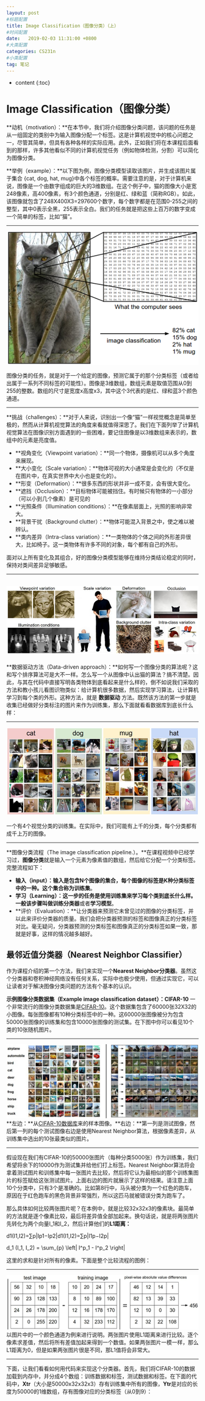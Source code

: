 ```yaml
---
layout: post
#标题配置
title: Image Classification（图像分类）（上）
#时间配置
date:   2019-02-03 11:31:00 +0800
#大类配置
categories: CS231n
#小类配置
tag: 笔记
---
```


* content
{:toc}

# Image Classification（图像分类）
**动机（motivation）：**在本节中，我们将介绍图像分类问题，该问题的任务是从一组固定的类别中为输入图像分配一个标签。这是计算机视觉中的核心问题之一，尽管其简单，但具有各种各样的实际应用。此外，正如我们将在本课程后面看到的那样，许多其他看似不同的计算机视觉任务（例如物体检测，分割）可以简化为图像分类。

**举例（example）：**以下图为例，图像分类模型读取该图片，并生成该图片属于集合 {cat, dog, hat, mug}中各个标签的概率。需要注意的是，对于计算机来说，图像是一个由数字组成的巨大的3维数组。在这个例子中，猫的图像大小是宽248像素，高400像素，有3个颜色通道，分别是红、绿和蓝（简称RGB）。如此，该图像就包含了248X400X3=297600个数字，每个数字都是在范围0-255之间的整型，其中0表示全黑，255表示全白。我们的任务就是把这些上百万的数字变成一个简单的标签，比如“猫”。

-------------------------------------------------------------
![](/styles/images/2019-02-03-image-classification/classify.png)

图像分类的任务，就是对于一个给定的图像，预测它属于的那个分类标签（或者给出属于一系列不同标签的可能性）。图像是3维数组，数组元素是取值范围从0到255的整数。数组的尺寸是宽度x高度x3，其中这个3代表的是红、绿和蓝3个颜色通道。

-------------------------------------------------------------

**挑战（challenges）：**对于人来说，识别出一个像“猫”一样视觉概念是简单至极的，然而从计算机视觉算法的角度来看就值得深思了。我们在下面列举了计算机视觉算法在图像识别方面遇到的一些困难，要记住图像是以3维数组来表示的，数组中的元素是亮度值。

* **视角变化（Viewpoint variation）：**同一个物体，摄像机可以从多个角度来展现。
* **大小变化（Scale variation）：**物体可视的大小通常是会变化的（不仅是在图片中，在真实世界中大小也是变化的）。
* **形变（Deformation）：**很多东西的形状并非一成不变，会有很大变化。
* **遮挡（Occlusion）：**目标物体可能被挡住。有时候只有物体的一小部分（可以小到几个像素）是可见的
* **光照条件（Illumination conditions）：**在像素层面上，光照的影响非常大。
* **背景干扰（Background clutter）：**物体可能混入背景之中，使之难以被辨认。
* **类内差异（Intra-class variation）：**一类物体的个体之间的外形差异很大，比如椅子。这一类物体有许多不同的对象，每个都有自己的外形。

面对以上所有变化及其组合，好的图像分类模型能够在维持分类结论稳定的同时，保持对类间差异足够敏感。

--------------------------------------------------------------
![](/styles/images/2019-02-03-image-classification/challenges.jpeg)
--------------------------------------------------------------

**数据驱动方法（Data-driven approach）：**如何写一个图像分类的算法呢？这和写个排序算法可是大不一样。怎么写一个从图像中认出猫的算法？搞不清楚。因此，与其在代码中直接写明各类物体到底看起来是什么样的，倒不如说我们采取的方法和教小孩儿看图识物类似：给计算机很多数据，然后实现学习算法，让计算机学习到每个类的外形。这种方法，就是 **数据驱动** 方法。既然该方法的第一步就是收集已经做好分类标注的图片来作为训练集，那么下面就看看数据库到底长什么样：

--------------------------------------------------------------
![](/styles/images/2019-02-03-image-classification/trainset.jpg)

一个有4个视觉分类的训练集。在实际中，我们可能有上千的分类，每个分类都有成千上万的图像。

--------------------------------------------------------------

**图像分类流程（The image classification pipeline.）。**在课程视频中已经学习过，**图像分类**就是输入一个元素为像素值的数组，然后给它分配一个分类标签。完整流程如下：

* **输入（input）：**输入是包含N个图像的集合，每个图像的标签是K种分类标签中的一种。这个集合称为**训练集**。
* **学习（Learning）：**这一步的任务是使用训练集来学习每个类到底长什么样。一般该步骤叫做**训练分类器**或者**学习模型**。
* **评价（Evaluation）：**让分类器来预测它未曾见过的图像的分类标签，并以此来评价分类器的质量。我们会把分类器预测的标签和图像真正的分类标签对比。毫无疑问，分类器预测的分类标签和图像真正的分类标签如果一致，那就是好事，这样的情况越多越好。

## 最邻近值分类器（Nearest Neighbor Classifier）

作为课程介绍的第一个方法，我们来实现一个**Nearest Neighbor分类器**。虽然这个分类器和卷积神经网络没有任何关系，实际中也极少使用，但通过实现它，可以让读者对于解决图像分类问题的方法有个基本的认识。

**示例图像分类数据集（Example image classification dataset）：CIFAR-10** 一个非常流行的图像分类数据集是[CIFAR-10](http://www.cs.toronto.edu/~kriz/cifar.html)。这个数据集包含了60000张32X32的小图像。每张图像都有10种分类标签中的一种。这60000张图像被分为包含50000张图像的训练集和包含10000张图像的测试集。在下图中你可以看见10个类的10张随机图片。

--------------------------------------------------------------
![](/styles/images/2019-02-03-image-classification/nn.jpg)
**左边：**从[CIFAR-10数据库](http://www.cs.toronto.edu/~kriz/cifar.html)来的样本图像。**右边：**第一列是测试图像，然后第一列的每个测试图像右边是使用Nearest Neighbor算法，根据像素差异，从训练集中选出的10张最类似的图片。

--------------------------------------------------------------

假设现在我们有CIFAR-10的50000张图片（每种分类5000张）作为训练集，我们希望将余下的10000作为测试集并给他们打上标签。Nearest Neighbor算法将会拿着测试图片和训练集中每一张图片去比较，然后将它认为最相似的那个训练集图片的标签赋给这张测试图片。上面右边的图片就展示了这样的结果。请注意上面10个分类中，只有3个是准确的。比如第8行中，马头被分类为一个红色的跑车，原因在于红色跑车的黑色背景非常强烈，所以这匹马就被错误分类为跑车了。

那么具体如何比较两张图片呢？在本例中，就是比较32x32x3的像素块。最简单的方法就是逐个像素比较，最后将差异值全部加起来。换句话说，就是将两张图片先转化为两个向量I\_1和I\_2，然后计算他们的**L1距离：**

d1(I1,I2)=∑p|Ip1−Ip2|d1(I1,I2)=∑p|I1p−I2p|

d\_1 (I\_1, I\_2) = \\sum\_{p} \\left| I^p\_1 - I^p\_2 \\right|

这里的求和是针对所有的像素。下面是整个比较流程的图例：

--------------------------------------------------------------
![](/styles/images/2019-02-03-image-classification/nneg.jpeg)
以图片中的一个颜色通道为例来进行说明。两张图片使用L1距离来进行比较。逐个像素求差值，然后将所有差值加起来得到一个数值。如果两张图片一模一样，那么L1距离为0，但是如果两张图片很是不同，那L1值将会非常大。

--------------------------------------------------------------

下面，让我们看看如何用代码来实现这个分类器。首先，我们将CIFAR-10的数据加载到内存中，并分成4个数组：训练数据和标签，测试数据和标签。在下面的代码中，**Xtr**（大小是50000x32x32x3）存有训练集中所有的图像，**Ytr**是对应的长度为50000的1维数组，存有图像对应的分类标签（从0到9）：